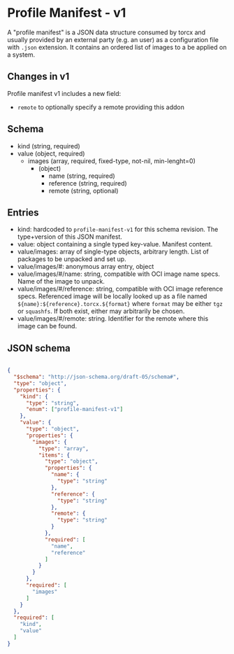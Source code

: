 # Profile Manifest - v1

A "profile manifest" is a JSON data structure consumed by torcx and usually provided by an external party (e.g. an user) as a configuration file with `.json` extension.
It contains an ordered list of images to a be applied on a system.

## Changes in v1

Profile manifest v1 includes a new field:
 * `remote` to optionally specify a remote providing this addon

## Schema

- kind (string, required)
- value (object, required)
  - images (array, required, fixed-type, not-nil, min-lenght=0)
    - (object)
      - name (string, required)
      - reference (string, required)
      - remote (string, optional)

## Entries

- kind: hardcoded to `profile-manifest-v1` for this schema revision.
  The type+version of this JSON manifest.
- value: object containing a single typed key-value.
  Manifest content.
- value/images: array of single-type objects, arbitrary length.
  List of packages to be unpacked and set up.
- value/images/#: anonymous array entry, object
- value/images/#/name: string, compatible with OCI image name specs.
  Name of the image to unpack.
- value/images/#/reference: string, compatible with OCI image reference specs.
  Referenced image will be locally looked up as a file named
  `${name}:${reference}.torcx.${format}` where `format` may be either `tgz` or
  `squashfs`. If both exist, either may arbitrarily be chosen.
- value/images/#/remote: string.
  Identifier for the remote where this image can be found.

## JSON schema

```json

{
  "$schema": "http://json-schema.org/draft-05/schema#",
  "type": "object",
  "properties": {
    "kind": {
      "type": "string",
      "enum": ["profile-manifest-v1"]
    },
    "value": {
      "type": "object",
      "properties": {
        "images": {
          "type": "array",
          "items": {
            "type": "object",
            "properties": {
              "name": {
                "type": "string"
              },
              "reference": {
                "type": "string"
              },
              "remote": {
                "type": "string"
              }
            },
            "required": [
              "name",
              "reference"
            ]
          }
        }
      },
      "required": [
        "images"
      ]
    }
  },
  "required": [
    "kind",
    "value"
  ]
}

```
